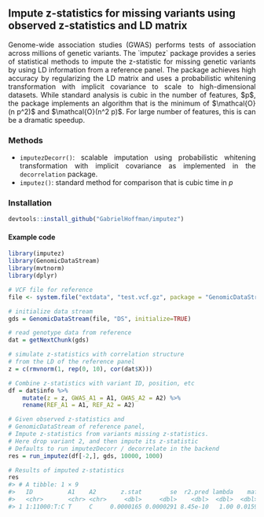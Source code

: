 
<br>

## Impute z-statistics for missing variants using observed z-statistics and LD matrix

<div style="text-align: justify">
Genome-wide association studies (GWAS) performs tests of association across millions of genetic variants.  The `imputez` package provides a series of statistical methods to impute the z-statistic for missing genetic variants by using LD information from a reference panel.  The package achieves high accuracy by regularizing the LD matrix and uses a probabilistic whitening transformation with implicit covariance to scale to high-dimensional datasets.  While standard analysis is cubic in the number of features, $p$, the package implements an algorithm that is the minimum of $\mathcal{O}(n p^2)$ and $\mathcal{O}(n^2 p)$.  For large number of features, this is can be a dramatic speedup.


### Methods 
- `imputezDecorr()`: scalable imputation using probabilistic whitening transformation with implicit covariance as implemented in the `decorrelation` package.
- `imputez()`: standard method for comparison that is cubic time in $p$


</div>


### Installation
```r
devtools::install_github("GabrielHoffman/imputez")
```

#### Example code
```r
library(imputez)
library(GenomicDataStream)
library(mvtnorm)
library(dplyr)

# VCF file for reference
file <- system.file("extdata", "test.vcf.gz", package = "GenomicDataStream")

# initialize data stream
gds = GenomicDataStream(file, "DS", initialize=TRUE)

# read genotype data from reference
dat = getNextChunk(gds)

# simulate z-statistics with correlation structure
# from the LD of the reference panel
z = c(rmvnorm(1, rep(0, 10), cor(dat$X)))

# Combine z-statistics with variant ID, position, etc
df = dat$info %>%
    mutate(z = z, GWAS_A1 = A1, GWAS_A2 = A2) %>%
    rename(REF_A1 = A1, REF_A2 = A2)

# Given observed z-statistics and 
# GenomicDataStream of reference panel,
# Impute z-statistics from variants missing z-statistics.
# Here drop variant 2, and then impute its z-statistic
# Defaults to run imputezDecorr / decorrelate in the backend
res = run_imputez(df[-2,], gds, 10000, 1000)

# Results of imputed z-statistics
res
#> # A tibble: 1 × 9
#>   ID          A1    A2       z.stat        se  r2.pred lambda    maf nVariants
#>   <chr>       <chr> <chr>     <dbl>     <dbl>    <dbl>  <dbl>  <dbl>     <int>
#> 1 1:11000:T:C T     C     0.0000165 0.0000291 8.45e-10   1.00 0.0159         9
```
